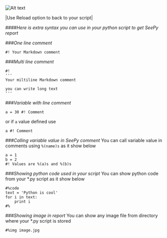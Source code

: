 ![Alt text](x_monty.png)

|Use Reload option to back to your script|

####*Here is extra syntax you can use in your python script to get SeePy report*

###*One line comment*
```
#! Your Markdown comment
```


###*Multi line comment*
```
#!
'''
Your miltiline Markdown comment

you can write long text
'''
```


###*Variable with line comment*
```
a = 30 #! Comment
```
or if `a` value defined use
```
a #! Comment
```


###*Calling variable value in SeePy comment*
You can call variable value in comments using `%(name)s` as it show below
```
a = 1
b = 2 
#! Values are %(a)s and %(b)s
```

###*Showing python code used in your script*
You can show python code from your *.py script as it show below
```
#%code
text = 'Python is cool'
for i in text:
    print i
#%
```

###*Showing image in report*
You can show any image file from directory where your *.py script is stored

```
#%img image.jpg
```